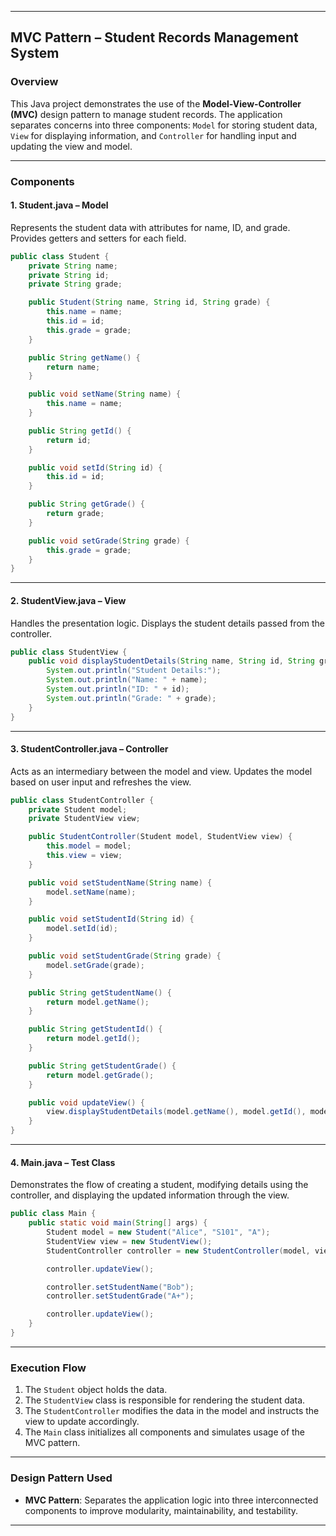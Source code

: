 

---

## MVC Pattern – Student Records Management System

### Overview

This Java project demonstrates the use of the **Model-View-Controller (MVC)** design pattern to manage student records. The application separates concerns into three components: `Model` for storing student data, `View` for displaying information, and `Controller` for handling input and updating the view and model.

---

### Components

#### 1. **Student.java** – Model

Represents the student data with attributes for name, ID, and grade. Provides getters and setters for each field.

```java
public class Student {
    private String name;
    private String id;
    private String grade;

    public Student(String name, String id, String grade) {
        this.name = name;
        this.id = id;
        this.grade = grade;
    }

    public String getName() {
        return name;
    }

    public void setName(String name) {
        this.name = name;
    }

    public String getId() {
        return id;
    }

    public void setId(String id) {
        this.id = id;
    }

    public String getGrade() {
        return grade;
    }

    public void setGrade(String grade) {
        this.grade = grade;
    }
}
```

---

#### 2. **StudentView\.java** – View

Handles the presentation logic. Displays the student details passed from the controller.

```java
public class StudentView {
    public void displayStudentDetails(String name, String id, String grade) {
        System.out.println("Student Details:");
        System.out.println("Name: " + name);
        System.out.println("ID: " + id);
        System.out.println("Grade: " + grade);
    }
}
```

---

#### 3. **StudentController.java** – Controller

Acts as an intermediary between the model and view. Updates the model based on user input and refreshes the view.

```java
public class StudentController {
    private Student model;
    private StudentView view;

    public StudentController(Student model, StudentView view) {
        this.model = model;
        this.view = view;
    }

    public void setStudentName(String name) {
        model.setName(name);
    }

    public void setStudentId(String id) {
        model.setId(id);
    }

    public void setStudentGrade(String grade) {
        model.setGrade(grade);
    }

    public String getStudentName() {
        return model.getName();
    }

    public String getStudentId() {
        return model.getId();
    }

    public String getStudentGrade() {
        return model.getGrade();
    }

    public void updateView() {
        view.displayStudentDetails(model.getName(), model.getId(), model.getGrade());
    }
}
```

---

#### 4. **Main.java** – Test Class

Demonstrates the flow of creating a student, modifying details using the controller, and displaying the updated information through the view.

```java
public class Main {
    public static void main(String[] args) {
        Student model = new Student("Alice", "S101", "A");
        StudentView view = new StudentView();
        StudentController controller = new StudentController(model, view);

        controller.updateView();

        controller.setStudentName("Bob");
        controller.setStudentGrade("A+");

        controller.updateView();
    }
}
```

---

### Execution Flow

1. The `Student` object holds the data.
2. The `StudentView` class is responsible for rendering the student data.
3. The `StudentController` modifies the data in the model and instructs the view to update accordingly.
4. The `Main` class initializes all components and simulates usage of the MVC pattern.

---

### Design Pattern Used

* **MVC Pattern**: Separates the application logic into three interconnected components to improve modularity, maintainability, and testability.

---

